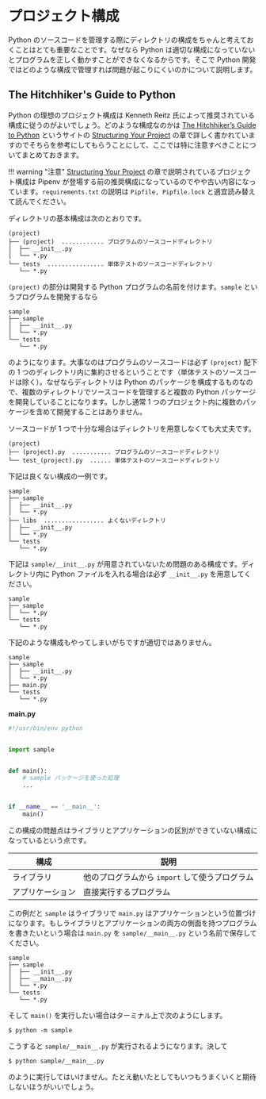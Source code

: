 # プロジェクト構成

Python のソースコードを管理する際にディレクトリの構成をちゃんと考えておくことはとても重要なことです。なぜなら Python は適切な構成になっていないとプログラムを正しく動かすことができなくなるからです。そこで Python 開発ではどのような構成で管理すれば問題が起こりにくいのかについて説明します。

## The Hitchhiker's Guide to Python

Python の理想のプロジェクト構成は Kenneth Reitz 氏によって推奨されている構成に従うのがよいでしょう。どのような構成なのかは [The Hitchhiker’s Guide to Python] というサイトの [Structuring Your Project] の章で詳しく書かれていますのでそちらを参考にしてもらうことにして、ここでは特に注意すべきことについてまとめておきます。

!!! warning "注意"
    [Structuring Your Project] の章で説明されているプロジェクト構成は Pipenv が登場する前の推奨構成になっているのでやや古い内容になっています。`requirements.txt` の説明は `Pipfile, Pipfile.lock` と適宜読み替えて読んでください。

ディレクトリの基本構成は次のとおりです。

```
(project)
├── (project)  ............ プログラムのソースコードディレクトリ
│  ├── __init__.py
│  └── *.py
└── tests  ................ 単体テストのソースコードディレクトリ
   └── *.py
```

`(project)` の部分は開発する Python プログラムの名前を付けます。`sample` というプログラムを開発するなら

```
sample
├── sample
│  ├── __init__.py
│  └── *.py
└── tests
   └── *.py
```

のようになります。大事なのはプログラムのソースコードは必ず `(project)` 配下の 1 つのディレクトリ内に集約させるということです（単体テストのソースコードは除く）。なぜならディレクトリは Python のパッケージを構成するものなので、複数のディレクトリでソースコードを管理すると複数の Python パッケージを開発していることになります。しかし通常 1 つのプロジェクト内に複数のパッケージを含めて開発することはありません。

ソースコードが 1 つで十分な場合はディレクトリを用意しなくても大丈夫です。

```
(project)
├── (project).py  ........... プログラムのソースコードディレクトリ
└── test_(project).py  ...... 単体テストのソースコードディレクトリ
```

下記は良くない構成の一例です。

```
sample
├── sample
│  ├── __init__.py
│  └── *.py
├── libs  ................. よくないディレクトリ
│  ├── __init__.py
│  └── *.py
└── tests
   └── *.py
```

下記は `sample/__init__.py` が用意されていないため問題のある構成です。ディレクトリ内に Python ファイルを入れる場合は必ず `__init__.py` を用意してください。

```
sample
├── sample
│  └── *.py
└── tests
   └── *.py
```

下記のような構成もやってしまいがちですが適切ではありません。

```
sample
├── sample
│  ├── __init__.py
│  └── *.py
├── main.py
└── tests
   └── *.py
```

**main.py**

```python
#!/usr/bin/env python


import sample


def main():
    # sample パッケージを使った処理
    ...


if __name__ == '__main__':
    main()
```

この構成の問題点はライブラリとアプリケーションの区別ができていない構成になっているという点です。

| 構成             | 説明                                           |
|------------------|------------------------------------------------|
| ライブラリ       | 他のプログラムから `import` して使うプログラム |
| アプリケーション | 直接実行するプログラム                         |

この例だと `sample` はライブラリで `main.py` はアプリケーションという位置づけになります。もしライブラリとアプリケーションの両方の側面を持つプログラムを書きたいという場合は `main.py` を `sample/__main__.py` という名前で保存してください。

```
sample
├── sample
│  ├── __init__.py
│  ├── __main__.py
│  └── *.py
└── tests
   └── *.py
```

そして `main()` を実行したい場合はターミナル上で次のようにします。

```shell
$ python -m sample
```

こうすると `sample/__main__.py` が実行されるようになります。決して

```shell
$ python sample/__main__.py
```

のように実行してはいけません。たとえ動いたとしてもいつもうまくいくと期待しないほうがいいでしょう。

[The Hitchhiker’s Guide to Python]: https://docs.python-guide.org/
[Structuring Your Project]: https://docs.python-guide.org/writing/structure/
